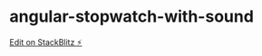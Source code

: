 # angular-stopwatch-with-sound

[Edit on StackBlitz ⚡️](https://stackblitz.com/edit/angular-stopwatch-with-sound)
